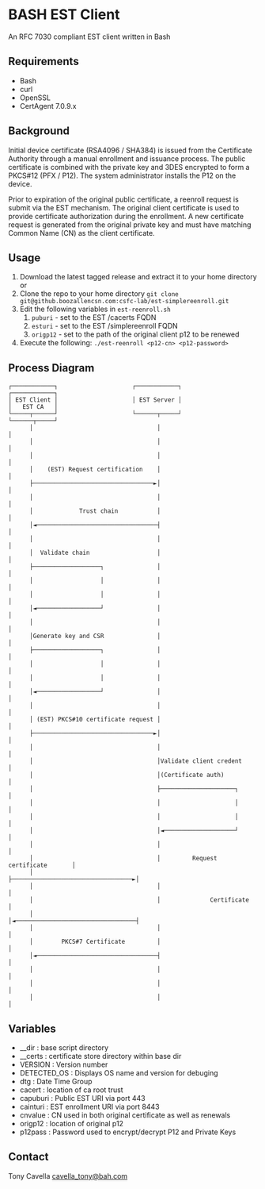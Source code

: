 # BASH EST Client
An RFC 7030 compliant EST client written in Bash

## Requirements
- Bash
- curl
- OpenSSL
- CertAgent 7.0.9.x

## Background
Initial device certificate (RSA4096 / SHA384) is issued from the Certificate Authority through a manual enrollment and issuance process. The public certificate is combined with the private key and 3DES encrypted to form a PKCS#12 (PFX / P12). The system administrator installs the P12 on the device.

Prior to expiration of the original public certificate, a reenroll request is submit via the EST mechanism. The original client certificate is used to provide certificate authorization during the enrollment. A new certificate request is generated from the original private key and must have matching Common Name (CN) as the client certificate.

## Usage
1. Download the latest tagged release and extract it to your home directory
or 
2. Clone the repo to your home directory `git clone git@github.boozallencsn.com:csfc-lab/est-simplereenroll.git`
3. Edit the following variables in `est-reenroll.sh`
    1. `puburi` - set to the EST /cacerts FQDN
    2. `esturi` - set to the EST /simplereenroll FQDN
    3. `origp12` - set to the path of the original client p12 to be renewed
4. Execute the following: `./est-reenroll <p12-cn> <p12-password>`
## Process Diagram
```
┌────────────┐                     ┌────────────┐                      ┌────────────┐
│ EST Client │                     │ EST Server │                      │   EST CA   │
└─────┬──────┘                     └──────┬─────┘                      └──────┬─────┘
      │                                   │                                   │
      │                                   │                                   │
      │                                   │                                   │
      │    (EST) Request certification    │                                   │
      ├──────────────────────────────────►│                                   │
      │                                   │                                   │
      │             Trust chain           │                                   │
      │◄──────────────────────────────────┤                                   │
      │                                   │                                   │
      │  Validate chain                   │                                   │
      ├───────────────────┐               │                                   │
      │                   │               │                                   │
      │                   │               │                                   │
      │◄──────────────────┘               │                                   │
      │                                   │                                   │
      │Generate key and CSR               │                                   │
      ├───────────────────┐               │                                   │
      │                   │               │                                   │
      │                   │               │                                   │
      │◄──────────────────┘               │                                   │
      │                                   │                                   │
      │ (EST) PKCS#10 certificate request │                                   │
      ├──────────────────────────────────►│                                   │
      │                                   │                                   │
      │                                   │Validate client credent            │
      │                                   │(Certificate auth)                 │
      │                                   ├─────────────────────┐             │
      │                                   │                     │             │
      │                                   │                     │             │
      │                                   │◄────────────────────┘             │
      │                                   │                                   │
      │                                   │         Request certificate       │
      │                                   ├──────────────────────────────────►│
      │                                   │                                   │
      │                                   │              Certificate          │
      │                                   │◄──────────────────────────────────┤
      │                                   │                                   │
      │        PKCS#7 Certificate         │                                   │
      │◄──────────────────────────────────┤                                   │
      │                                   │                                   │
      │                                   │                                   │
      │                                   │                                   │
```

## Variables
- __dir : base script directory
- __certs : certificate store directory within base dir
- VERSION : Version number
- DETECTED_OS : Displays OS name and version for debuging
- dtg : Date Time Group
- cacert : location of ca root trust
- capuburi : Public EST URI via port 443
- cainturi : EST enrollment URI via port 8443
- cnvalue : CN used in both original certificate as well as renewals
- origp12 : location of original p12
- p12pass : Password used to encrypt/decrypt P12 and Private Keys

## Contact
Tony Cavella 
cavella_tony@bah.com
